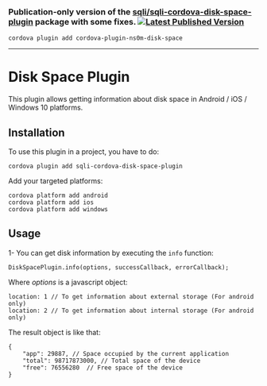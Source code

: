 ### Publication-only version of the [sqli/sqli-cordova-disk-space-plugin](https://github.com/sqli/sqli-cordova-disk-space-plugin) package with some fixes. [![Latest Published Version](https://img.shields.io/npm/v/cordova-plugin-ns0m-disk-space)](https://www.npmjs.com/package/cordova-plugin-ns0m-disk-space)
```
cordova plugin add cordova-plugin-ns0m-disk-space
```

---

# Disk Space Plugin
This plugin allows getting information about disk space in Android / iOS / Windows 10 platforms.

## Installation
To use this plugin in a project, you have to do:

	cordova plugin add sqli-cordova-disk-space-plugin

Add your targeted platforms:

	cordova platform add android
	cordova platform add ios
	cordova platform add windows

## Usage

1- You can get disk information by executing the `info` function:

	DiskSpacePlugin.info(options, successCallback, errorCallback);

Where _options_ is a javascript object:

	location: 1 // To get information about external storage (For android only)
	location: 2 // To get information about internal storage (For android only)

The result object is like that:

	{
		"app": 29887, // Space occupied by the current application
		"total": 98717873000, // Total space of the device
		"free": 76556280  // Free space of the device
	}
